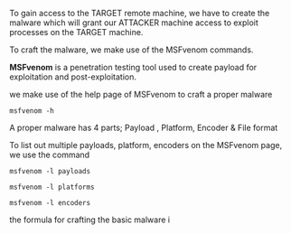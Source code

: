 To gain access to the TARGET remote machine, we have to create the malware which will grant our ATTACKER machine access to exploit processes on the TARGET machine.

To craft the malware, we make use of the MSFvenom commands.

**MSFvenom** is a penetration testing tool used to create payload for exploitation and post-exploitation.

we make use of the help page of MSFvenom to craft a proper malware
```
msfvenom -h
```
A proper malware has 4 parts; Payload , Platform, Encoder & File format

To list out multiple payloads, platform, encoders on the MSFvenom page, we use the command 
```
msfvenom -l payloads
```
```
msfvenom -l platforms
```
```
msfvenom -l encoders
```


the formula for crafting the basic malware i
